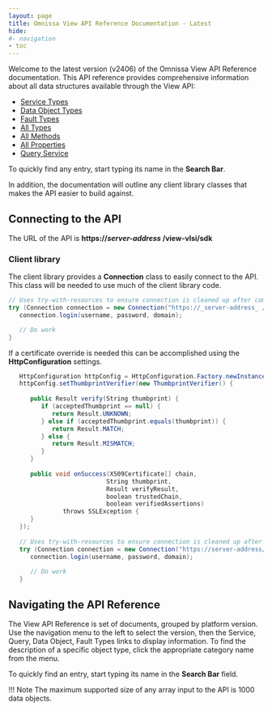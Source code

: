 ```yaml
---
layout: page
title: Omnissa View API Reference Documentation - Latest
hide:
#- navigation
- toc
---
```



Welcome to the latest version (v2406) of the Omnissa View API Reference documentation. This API reference provides comprehensive information about all data structures available through the View API:

* [Service Types](versions/2406/mo-types-landing.md)  
* [Data Object Types](versions/2406/do-types-landing.md)  
* [Fault Types](versions/2406/fault-types-landing.md)  
* [All Types](versions/2406/all-types-landing.md)  
* [All Methods](versions/2406/methods-landing.md)  
* [All Properties](versions/2406/properties-landing.md)  
* [Query Service](versions/2406/queries-landing.md)  

To quickly find any entry, start typing its name in the **Search Bar**. 

In addition, the documentation will outline any client library classes that makes the API easier to build against.

## Connecting to the API

The URL of the API is **https://_server-address_ /view-vlsi/sdk**

### Client library

The client library provides a **Connection** class to easily connect to the API. This class will be needed to use much of the client library code.

```c#
// Uses try-with-resources to ensure connection is cleaned up after completion.
try (Connection connection = new Connection("https://_server-address_ /view-vlsi/sdk")) {
   connection.login(username, password, domain);

   // Do work
}
```

If a certificate override is needed this can be accomplished using the **HttpConfiguration** settings.

```c#
   HttpConfiguration httpConfig = HttpConfiguration.Factory.newInstance();
   httpConfig.setThumbprintVerifier(new ThumbprintVerifier() {
   
      public Result verify(String thumbprint) {
         if (acceptedThumbprint == null) {
            return Result.UNKNOWN;
         } else if (acceptedThumbprint.equals(thumbprint)) {
            return Result.MATCH;
         } else {
            return Result.MISMATCH;
         }
      }
   
      public void onSuccess(X509Certificate[] chain,
                           String thumbprint,
                           Result verifyResult,
                           boolean trustedChain,
                           boolean verifiedAssertions)
               throws SSLException {
      }
   });
   
   // Uses try-with-resources to ensure connection is cleaned up after completion.
   try (Connection connection = new Connection("https://server-address/view-vlsi/sdk", httpConfig)) {
      connection.login(username, password, domain);
   
      // Do work
   }
```

## Navigating the API Reference

The View API Reference is set of documents, grouped by platform version. Use the navigation menu to the left to select the version, then the Service, Query, Data Object, Fault Types links to display information. To find the description of a specific object type, click the appropriate category name from the menu.

To quickly find an entry, start typing its name in the **Search Bar** field.

!!! Note
    The maximum supported size of any array input to the API is 1000 data objects.
